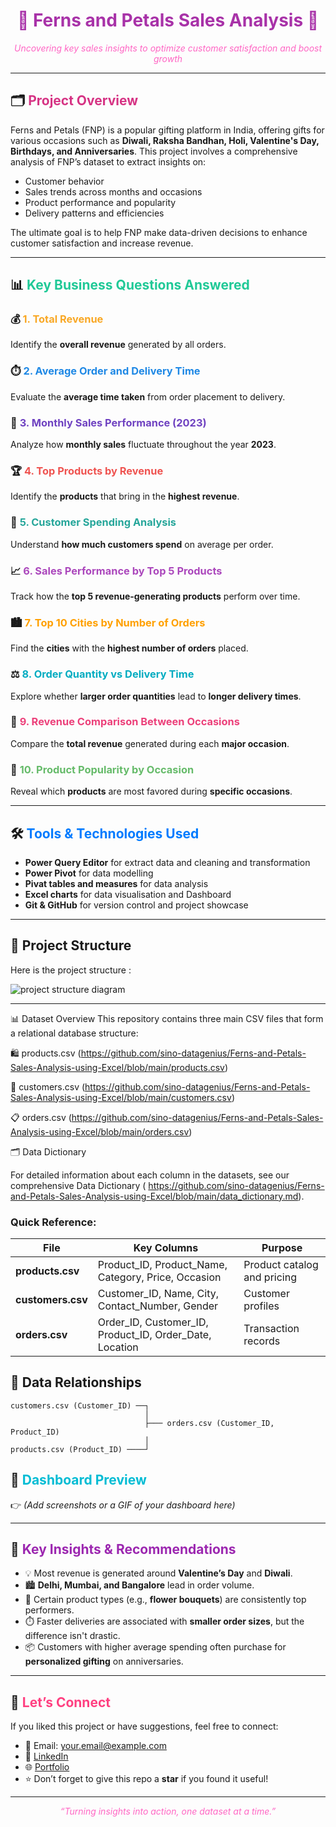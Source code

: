 <h1 align="center" style="color:#a832a8;">🌸 Ferns and Petals Sales Analysis 🌸</h1>
<p align="center" style="color:#ff66c4;"><i>Uncovering key sales insights to optimize customer satisfaction and boost growth</i></p>

---

## 🗂️ <span style="color:#d63384;">Project Overview</span>

Ferns and Petals (FNP) is a popular gifting platform in India, offering gifts for various occasions such as **Diwali, Raksha Bandhan, Holi, Valentine's Day, Birthdays, and Anniversaries**. This project involves a comprehensive analysis of FNP’s dataset to extract insights on:

- Customer behavior
- Sales trends across months and occasions
- Product performance and popularity
- Delivery patterns and efficiencies

The ultimate goal is to help FNP make data-driven decisions to enhance customer satisfaction and increase revenue.

---

## 📊 <span style="color:#20c997;">Key Business Questions Answered</span>

### 💰 <span style="color:#f9a825;">1. Total Revenue</span>
Identify the **overall revenue** generated by all orders.

### ⏱️ <span style="color:#1e88e5;">2. Average Order and Delivery Time</span>
Evaluate the **average time taken** from order placement to delivery.

### 📆 <span style="color:#6f42c1;">3. Monthly Sales Performance (2023)</span>
Analyze how **monthly sales** fluctuate throughout the year **2023**.

### 🏆 <span style="color:#ef5350;">4. Top Products by Revenue</span>
Identify the **products** that bring in the **highest revenue**.

### 🧾 <span style="color:#26a69a;">5. Customer Spending Analysis</span>
Understand **how much customers spend** on average per order.

### 📈 <span style="color:#ab47bc;">6. Sales Performance by Top 5 Products</span>
Track how the **top 5 revenue-generating products** perform over time.

### 🏙️ <span style="color:#ffa000;">7. Top 10 Cities by Number of Orders</span>
Find the **cities** with the **highest number of orders** placed.

### ⚖️ <span style="color:#00acc1;">8. Order Quantity vs Delivery Time</span>
Explore whether **larger order quantities** lead to **longer delivery times**.

### 🎉 <span style="color:#ec407a;">9. Revenue Comparison Between Occasions</span>
Compare the **total revenue** generated during each **major occasion**.

### 🎁 <span style="color:#66bb6a;">10. Product Popularity by Occasion</span>
Reveal which **products** are most favored during **specific occasions**.

---

## 🛠️ <span style="color:#007bff;">Tools & Technologies Used</span>

- **Power Query Editor** for extract data and cleaning and transformation
- **Power Pivot** for data modelling
- **Pivat tables and measures** for data analysis
- **Excel charts** for data visualisation and Dashboard
- **Git & GitHub** for version control and project showcase

---

## 📁 Project Structure

Here is the  project structure : 

![project structure diagram](https://github.com/user-attachments/assets/77e9caaf-990f-40a0-8694-6c2e64bb0ee3)

---

📊 Dataset Overview
This repository contains three main CSV files that form a relational database structure:

🛍️ products.csv (https://github.com/sino-datagenius/Ferns-and-Petals-Sales-Analysis-using-Excel/blob/main/products.csv)

👥 customers.csv (https://github.com/sino-datagenius/Ferns-and-Petals-Sales-Analysis-using-Excel/blob/main/customers.csv)

📋 orders.csv (https://github.com/sino-datagenius/Ferns-and-Petals-Sales-Analysis-using-Excel/blob/main/orders.csv)

🗂️ Data Dictionary

For detailed information about each column in the datasets, see our comprehensive Data Dictionary ( https://github.com/sino-datagenius/Ferns-and-Petals-Sales-Analysis-using-Excel/blob/main/data_dictionary.md).

### Quick Reference:

| File | Key Columns | Purpose |
|------|-------------|---------|
| **products.csv** | Product_ID, Product_Name, Category, Price, Occasion | Product catalog and pricing |
| **customers.csv** | Customer_ID, Name, City, Contact_Number, Gender | Customer profiles |
| **orders.csv** | Order_ID, Customer_ID, Product_ID, Order_Date, Location | Transaction records |

## 🔄 Data Relationships

```
customers.csv (Customer_ID) ──┐
                              │
                              ├─── orders.csv (Customer_ID, Product_ID)
                              │
products.csv (Product_ID) ────┘
```


## 📸 <span style="color:#00bcd4;">Dashboard Preview</span>

👉 *(Add screenshots or a GIF of your dashboard here)*

---

## 🚀 <span style="color:#9c27b0;">Key Insights & Recommendations</span>

- 💡 Most revenue is generated around **Valentine’s Day** and **Diwali**.
- 🏙️ **Delhi, Mumbai, and Bangalore** lead in order volume.
- 🎁 Certain product types (e.g., **flower bouquets**) are consistently top performers.
- ⏱️ Faster deliveries are associated with **smaller order sizes**, but the difference isn't drastic.
- 📦 Customers with higher average spending often purchase for **personalized gifting** on anniversaries.

---

## 🙌 <span style="color:#ff4081;">Let’s Connect</span>

If you liked this project or have suggestions, feel free to connect:

- 📧 Email: your.email@example.com  
- 💼 [LinkedIn](https://linkedin.com/in/yourusername)  
- 🌐 [Portfolio](https://yourportfolio.com)  
- ⭐ Don’t forget to give this repo a **star** if you found it useful!

---

<p align="center" style="color:#ff66c4;"><i>“Turning insights into action, one dataset at a time.”</i></p>





